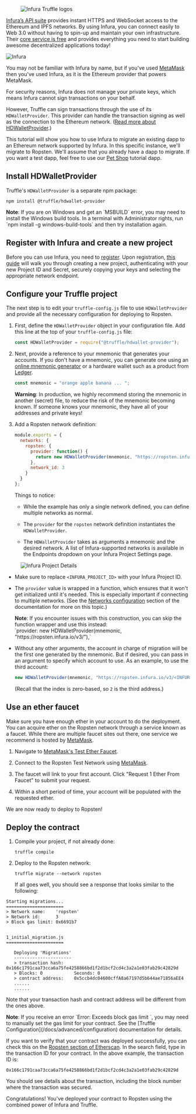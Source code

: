 <figure class="screenshot">
  <img class="figure-shadow mb-2 w-100" src="/img/tutorials/infura/infura-truffle.png" alt="Infura Truffle logos">
</figure>

[Infura’s API suite](https://infura.io/) provides instant HTTPS and WebSocket access to the Ethereum and IPFS networks. By using Infura, you can connect easily to Web 3.0 without having to spin-up and maintain your own infrastructure. Their [core service is free](https://infura.io/pricing) and provides everything you need to start building awesome decentralized applications today!

![Infura](/img/tutorials/infura/infura.png)

You may not be familiar with Infura by name, but if you've used [MetaMask](https://metamask.io) then you've used Infura, as it is the Ethereum provider that powers MetaMask.

For security reasons, Infura does not manage your private keys, which means Infura cannot sign transactions on your behalf.

However, Truffle can sign transactions through the use of its `HDWalletProvider`. This provider can handle the transaction signing as well as the connection to the Ethereum network. ([Read more about HDWalletProvider](https://github.com/trufflesuite/truffle/tree/develop/packages/hdwallet-provider).)

This tutorial will show you how to use Infura to migrate an existing dapp to an Ethereum network supported by Infura. In this specific instance, we'll migrate to Ropsten. We'll assume that you already have a dapp to migrate. If you want a test dapp, feel free to use our [Pet Shop](/tutorials/pet-shop) tutorial dapp.

## Install HDWalletProvider

Truffle's `HDWalletProvider` is a separate npm package:

```shell
npm install @truffle/hdwallet-provider
```

<p class="alert alert-info">
<strong>Note</strong>: If you are on Windows and get an `MSBUILD` error, you may need to install the Windows build tools. In a terminal with Administrator rights, run `npm install -g windows-build-tools` and then try installation again.
</p>

## Register with Infura and create a new project

Before you can use Infura, you need to [register](https://infura.io/signup). Upon registration, [this guide](https://blog.infura.io/getting-started-with-infura-28e41844cc89/) will walk you through creating a new project, authenticating with your new Project ID and Secret, securely copying your keys and selecting the appropriate network endpoint.

## Configure your Truffle project

The next step is to edit your `truffle-config.js` file to use `HDWalletProvider` and provide all the necessary configuration for deploying to Ropsten.

1. First, define the `HDWalletProvider` object in your configuration file. Add this line at the top of your `truffle-config.js` file:

   ```javascript
   const HDWalletProvider = require("@truffle/hdwallet-provider");
   ```

2. Next, provide a reference to your mnemonic that generates your accounts. If you don't have a mnemonic, you can generate one using an [online mnemonic generator](https://iancoleman.io/bip39) or a hardware wallet such as a product from [Ledger](https://www.ledger.com).

   ```javascript
   const mnemonic = "orange apple banana ... ";
   ```

   <p class="alert alert-danger">
   <strong>Warning</strong>: In production, we highly recommend storing the mnemonic in another (secret) file, to reduce the risk of the mnemonic becoming known. If someone knows your mnemonic, they have all of your addresses and private keys!
   </p>

3. Add a Ropsten network definition:

   ```javascript
   module.exports = {
     networks: {
       ropsten: {
         provider: function() {
           return new HDWalletProvider(mnemonic, "https://ropsten.infura.io/v3/<INFURA_PROJECT_ID>")
         },
         network_id: 3
       }
     }
   };
   ```

   Things to notice:

   * While the example has only a single network defined, you can define multiple networks as normal.

   * The `provider` for the `ropsten` network definition instantiates the `HDWalletProvider`.

   * The `HDWalletProvider` takes as arguments a mnemonic and the desired network. A list of Infura-supported networks is available in the Endpoints dropdown on your Infura Project Settings page.

<figure class="screenshot">
  <img class="figure-shadow mb-2 w-100" src="/img/tutorials/infura/infura-project-details.png" alt="Infura Project Details">
</figure>

   * Make sure to replace `<INFURA_PROJECT_ID>` with your Infura Project ID.

   * The `provider` value is wrapped in a function, which ensures that it won't get initialized until it's needed. This is especially important if connecting to multiple networks. (See the [Networks configuration](http://trufflesuite.com/docs/advanced/configuration#networks) section of the documentation for more on this topic.)

     <p class="alert alert-info">
       <strong>Note</strong>: If you encounter issues with this construction, you can skip the function wrapper and use this instead:<br />
       `provider: new HDWalletProvider(mnemonic, "https://ropsten.infura.io/v3/<INFURA_PROJECT_ID>"),`
     </p>

   * Without any other arguments, the account in charge of migration will be the first one generated by the mnemonic. But if desired, you can pass in an argument to specify which account to use. As an example, to use the third account:

     ```javascript
     new HDWalletProvider(mnemonic, "https://ropsten.infura.io/v3/<INFURA_PROJECT_ID>", 2);
     ```

     (Recall that the index is zero-based, so `2` is the third address.)

## Use an ether faucet

Make sure you have enough ether in your account to do the deployment. You can acquire ether on the Ropsten network through a service known as a faucet. While there are multiple faucet sites out there, one service we recommend is hosted by [MetaMask](https://metamask.io/).

1. Navigate to [MetaMask's Test Ether Faucet](https://faucet.metamask.io/).

1. Connect to the Ropsten Test Network using [MetaMask](https://metamask.io/).

1. The faucet will link to your first account. Click "Request 1 Ether From Faucet" to submit your request.

1. Within a short period of time, your account will be populated with the requested ether.

We are now ready to deploy to Ropsten!

## Deploy the contract

1. Compile your project, if not already done:

   ```shell
   truffle compile
   ```

1. Deploy to the Ropsten network:

   ```shell
   truffle migrate --network ropsten
   ```

   If all goes well, you should see a response that looks similar to the following:

```
Starting migrations...
======================
> Network name:    'ropsten'
> Network id:      3
> Block gas limit: 0x6691b7


1_initial_migration.js
======================

   Deploying 'Migrations'
   ----------------------
   > transaction hash:    0x166c1791caa73cca6a75fe4258866bd1f2d1bcf2cd4c3a2a1e03fab29c42829d
   > Blocks: 0            Seconds: 0
   > contract address:    0x5ccb4dc04600cffA8a67197d5b644ae71856aEE4
   ......
   ......
```

Note that your transaction hash and contract address will be different from the ones above.

<p class="alert alert-info">
   <strong>Note</strong>: If you receive an error `Error: Exceeds block gas limit
   `, you may need to manually set the gas limit for your contract. See the [Truffle Configuration](/docs/advanced/configuration) documentation for details.
</p>

If you want to verify that your contract was deployed successfully, you can check this on the [Ropsten section of Etherscan](https://ropsten.etherscan.io/). In the search field, type in the transaction ID for your contract. In the above example, the transaction ID is:

```
0x166c1791caa73cca6a75fe4258866bd1f2d1bcf2cd4c3a2a1e03fab29c42829d
```

You should see details about the transaction, including the block number where the transaction was secured.

Congratulations! You've deployed your contract to Ropsten using the combined power of Infura and Truffle.
